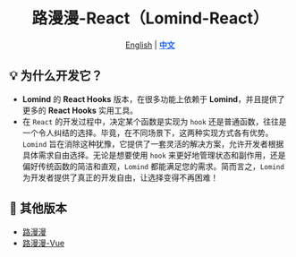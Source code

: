 <div align="center">

# 路漫漫-React（Lomind-React）

<p align="center">
    <a href="README.md">English</a> | 
    <a href="README.zh-CN.md" style="font-weight:700;color:#165dff;text-decoration:underline;">中文</a>
</p>
</div>

## 💡 为什么开发它？

- **Lomind** 的 **React Hooks** 版本，在很多功能上依赖于 **Lomind**，并且提供了更多的 **React Hooks** 实用工具。
- 在 `React` 的开发过程中，决定某个函数是实现为 `hook` 还是普通函数，往往是一个令人纠结的选择。毕竟，在不同场景下，这两种实现方式各有优势。`Lomind` 旨在消除这种犹豫，它提供了一套灵活的解决方案，允许开发者根据具体需求自由选择。无论是想要使用 `hook` 来更好地管理状态和副作用，还是偏好传统函数的简洁和直观，`Lomind` 都能满足您的需求。简而言之，`Lomind` 为开发者提供了真正的开发自由，让选择变得不再困难！

## 🔄 其他版本

- [路漫漫](https://github.com/kwooshung/lomind)
- [路漫漫-Vue](https://github.com/kwooshung/lomind-vue)
